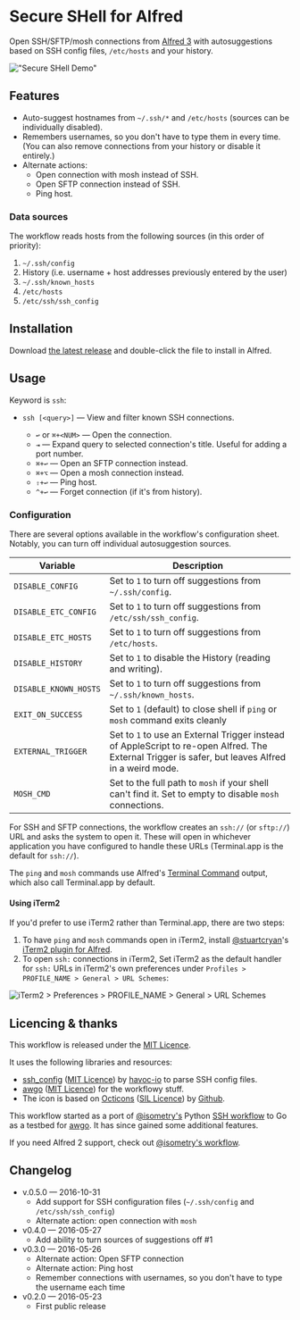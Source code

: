 Secure SHell for Alfred
=======================

Open SSH/SFTP/mosh connections from [Alfred 3][alfredapp] with autosuggestions based on SSH config files, `/etc/hosts` and your history.

!["Secure SHell Demo"][demo]


Features
--------

- Auto-suggest hostnames from `~/.ssh/*` and `/etc/hosts` (sources can be individually disabled).
- Remembers usernames, so you don't have to type them in every time. (You can also remove connections from your history or disable it entirely.)
- Alternate actions:
  - Open connection with mosh instead of SSH.
  - Open SFTP connection instead of SSH.
  - Ping host.


### Data sources

The workflow reads hosts from the following sources (in this order of priority):

1. `~/.ssh/config`
2. History (i.e. username + host addresses previously entered by the user)
3. `~/.ssh/known_hosts`
4. `/etc/hosts`
5. `/etc/ssh/ssh_config`


Installation
------------

Download [the latest release][gh-releases] and double-click the file to install in Alfred.


Usage
-----

Keyword is `ssh`:

- `ssh [<query>]` — View and filter known SSH connections.

  - `↩` or `⌘+<NUM>` — Open the connection.
  - `⇥` — Expand query to selected connection's title. Useful for adding a port number.
  - `⌘+↩` — Open an SFTP connection instead.
  - `⌘+⌥` — Open a mosh connection instead.
  - `⇧+↩` — Ping host.
  - `^+↩` — Forget connection (if it's from history).


### Configuration

There are several options available in the workflow's configuration sheet. Notably, you can turn off individual autosuggestion sources.

| Variable              | Description                                                                                                                                       |
|-----------------------|---------------------------------------------------------------------------------------------------------------------------------------------------|
| `DISABLE_CONFIG`      | Set to `1` to turn off suggestions from `~/.ssh/config`.                                                                                          |
| `DISABLE_ETC_CONFIG`  | Set to `1` to turn off suggestions from `/etc/ssh/ssh_config`.                                                                                    |
| `DISABLE_ETC_HOSTS`   | Set to `1` to turn off suggestions from `/etc/hosts`.                                                                                             |
| `DISABLE_HISTORY`     | Set to `1` to disable the History (reading and writing).                                                                                          |
| `DISABLE_KNOWN_HOSTS` | Set to `1` to turn off suggestions from `~/.ssh/known_hosts`.                                                                                     |
| `EXIT_ON_SUCCESS`     | Set to `1` (default) to close shell if `ping` or `mosh` command exits cleanly                                                                     |
| `EXTERNAL_TRIGGER`    | Set to `1` to use an External Trigger instead of AppleScript to re-open Alfred. The External Trigger is safer, but leaves Alfred in a weird mode. |
| `MOSH_CMD`            | Set to the full path to `mosh` if your shell can't find it. Set to empty to disable `mosh` connections.                                           |

<!--
**Please note**: The workflow generates an `ssh://` (or `sftp://`) URL and asks Alfred to open it. Similarly, the `ping` and `mosh` features uses Alfred 3's Terminal Command feature. If it's not opening in the right app, it's not the workflow's fault.
-->

For SSH and SFTP connections, the workflow creates an `ssh://` (or `sftp://`) URL and asks the system to open it. These will open in whichever application you have configured to handle these URLs (Terminal.app is the default for `ssh://`).

The `ping` and `mosh` commands use Alfred's [Terminal Command][alfterm] output, which also call Terminal.app by default.


#### Using iTerm2

If you'd prefer to use iTerm2 rather than Terminal.app, there are two steps:

1. To have `ping` and `mosh` commands open in iTerm2, install [@stuartcryan][stuart]'s [iTerm2 plugin for Alfred][iTerm2-plugin].
2. To open `ssh:` connections in iTerm2, Set iTerm2 as the default handler for `ssh:` URLs in iTerm2's own preferences under `Profiles > PROFILE_NAME > General > URL Schemes`:

![iTerm2 > Preferences > PROFILE_NAME > General > URL Schemes][iTerm2-screenshot]


Licencing & thanks
------------------

This workflow is released under the [MIT Licence][mit].

It uses the following libraries and resources:

- [ssh_config][ssh_config] ([MIT Licence][mit]) by [havoc-io][havoc-io] to parse SSH config files.
- [awgo][awgo] ([MIT Licence][mit]) for the workflowy stuff.
- The icon is based on [Octicons][octicons] ([SIL Licence][sil]) by [Github][gh].

This workflow started as a port of [@isometry's][isometry] Python [SSH workflow][ssh-breathe] to Go as a testbed for [awgo][awgo]. It has since gained some additional features.

If you need Alfred 2 support, check out [@isometry's workflow][ssh-breathe].


Changelog
---------

- v.0.5.0 — 2016-10-31
  - Add support for SSH configuration files (`~/.ssh/config` and `/etc/ssh/ssh_config`)
  - Alternate action: open connection with `mosh`
- v0.4.0 — 2016-05-27
  - Add ability to turn sources of suggestions off #1
- v0.3.0 — 2016-05-26
  - Alternate action: Open SFTP connection
  - Alternate action: Ping host
  - Remember connections with usernames, so you don't have to type the username each time
- v0.2.0 — 2016-05-23
  - First public release


[alfredapp]: https://www.alfredapp.com/
[alfterm]: https://www.alfredapp.com/help/features/terminal/
[awgo]: https://godoc.org/gogs.deanishe.net/deanishe/awgo
[demo]: https://raw.githubusercontent.com/deanishe/alfred-ssh/master/demo.gif
[gh-releases]: https://github.com/deanishe/alfred-ssh/releases/latest
[gh]: https://github.com/
[havoc-io]: https://github.com/havoc-io
[isometry]: https://github.com/isometry
[iTerm2-plugin]: https://github.com/stuartcryan/custom-iterm-applescripts-for-alfred/
[iTerm2-screenshot]: https://raw.githubusercontent.com/deanishe/alfred-ssh/master/iTerm2.png "iTerm2 Preferences"
[mit]: https://raw.githubusercontent.com/deanishe/alfred-ssh/master/LICENCE.txt
[octicons]: https://octicons.github.com/
[sil]: http://scripts.sil.org/OFL
[ssh_config]: https://github.com/havoc-io/ssh_config
[ssh-breathe]: https://github.com/isometry/alfredworkflows/tree/master/net.isometry.alfred.ssh
[stuart]: https://github.com/stuartcryan/
